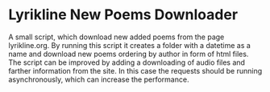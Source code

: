 # Lyrikline New Poems Downloader

A small script, which download new added poems from the page lyrikline.org. By running this script it creates a folder with a datetime as a name and download new poems ordering by author in form of html files. The script can be improved by adding a downloading of audio files and farther information from the site. In this case the requests should be running asynchronously, which can increase the performance.
 
